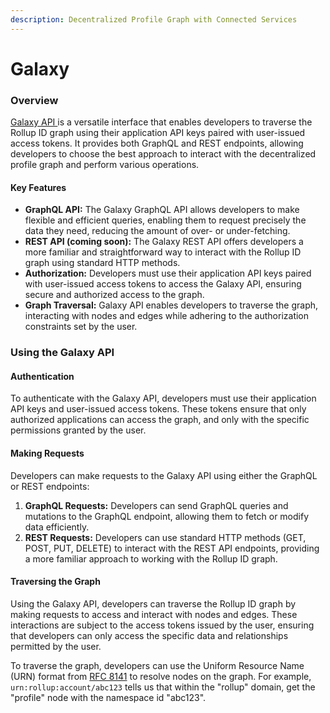 ```yaml
---
description: Decentralized Profile Graph with Connected Services
---
```


# Galaxy

### Overview

[Galaxy API ](../reference/galaxy-api.md)is a versatile interface that enables developers to traverse the Rollup ID graph using their application API keys paired with user-issued access tokens. It provides both GraphQL and REST endpoints, allowing developers to choose the best approach to interact with the decentralized profile graph and perform various operations.

#### Key Features

* **GraphQL API:** The Galaxy GraphQL API allows developers to make flexible and efficient queries, enabling them to request precisely the data they need, reducing the amount of over- or under-fetching.
* **REST API (coming soon):** The Galaxy REST API offers developers a more familiar and straightforward way to interact with the Rollup ID graph using standard HTTP methods.
* **Authorization:** Developers must use their application API keys paired with user-issued access tokens to access the Galaxy API, ensuring secure and authorized access to the graph.
* **Graph Traversal:** Galaxy API enables developers to traverse the graph, interacting with nodes and edges while adhering to the authorization constraints set by the user.

### Using the Galaxy API

#### Authentication

To authenticate with the Galaxy API, developers must use their application API keys and user-issued access tokens. These tokens ensure that only authorized applications can access the graph, and only with the specific permissions granted by the user.

#### Making Requests

Developers can make requests to the Galaxy API using either the GraphQL or REST endpoints:

1. **GraphQL Requests:** Developers can send GraphQL queries and mutations to the GraphQL endpoint, allowing them to fetch or modify data efficiently.
2. **REST Requests:** Developers can use standard HTTP methods (GET, POST, PUT, DELETE) to interact with the REST API endpoints, providing a more familiar approach to working with the Rollup ID graph.

#### Traversing the Graph

Using the Galaxy API, developers can traverse the Rollup ID graph by making requests to access and interact with nodes and edges. These interactions are subject to the access tokens issued by the user, ensuring that developers can only access the specific data and relationships permitted by the user.

To traverse the graph, developers can use the Uniform Resource Name (URN) format from [RFC 8141](https://www.rfc-editor.org/rfc/rfc8141) to resolve nodes on the graph. For example, `urn:rollup:account/abc123` tells us that within the "rollup" domain, get the "profile" node with the namespace id "abc123".

